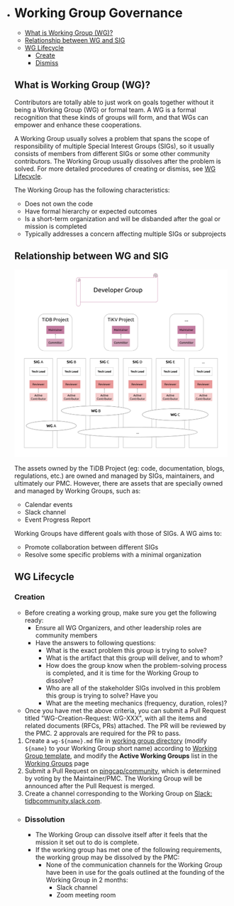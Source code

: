 * # Working Group Governance

  <!-- vim-markdown-toc GFM -->

  * [What is Working Group (WG)?](#what-is-working-group-wg)
  * [Relationship between WG and SIG](#relationship-between-wg-and-sig)
  * [WG Lifecycle](#wg-lifecycle)
    * [Create](#create)
    * [Dismiss](#dismiss)

  <!-- vim-markdown-toc -->

  ## What is Working Group (WG)?

  Contributors are totally able to just work on goals together without it being a Working Group (WG) or formal team. A WG is a formal recognition that these kinds of groups will form, and that WGs can empower and enhance these cooperations.

  A Working Group usually solves a problem that spans the scope of responsibility of multiple Special Interest Groups (SIGs), so it usually consists of members from different SIGs or some other community contributors. The Working Group usually dissolves after the problem is solved. For more detailed procedures of creating or dismiss, see [WG Lifecycle](#wg-lifecycle).

  The Working Group has the following characteristics: 

  * Does not own the code
  * Have formal hierarchy or expected outcomes
  * Is a short-term organization and will be disbanded after the goal or mission is completed
  * Typically addresses a concern affecting multiple SIGs or subprojects

  ## Relationship between WG and SIG

  ![Relationship between WG and SIG](../media/wg-sig.png)

  The assets owned by the TiDB Project (eg: code, documentation, blogs, regulations, etc.) are owned and managed by SIGs, maintainers, and ultimately our PMC. However, there are assets that are specially owned and managed by Working Groups, such as:

  * Calendar events
  * Slack channel
  * Event Progress Report

  Working Groups have different goals with those of SIGs. A WG aims to:

  * Promote collaboration between different SIGs
  * Resolve some specific problems with a minimal organization

  ## WG Lifecycle

  ### Creation

  * Before creating a working group, make sure you get the following ready:
    * Ensure all WG Organizers, and other leadership roles are community members
    * Have the answers to following questions:
      * What is the exact problem this group is trying to solve?
      * What is the artifact that this group will deliver, and to whom?
      * How does the group know when the problem-solving process is completed, and it is time for the Working Group to dissolve?
      * Who are all of the stakeholder SIGs involved in this problem this group is trying to solve? Have you
      * What are the meeting mechanics (frequency, duration, roles)?
  * Once you have met the above criteria, you can submit a Pull Request titled "WG-Creation-Request: WG-XXX", with all the items and related documents (RFCs, PRs) attached. The PR will be reviewed by the PMC. 2 approvals are required for the PR to pass.

  1. Create a `wg-${name}.md` file in [working group directory](../working-groups) (modify `${name}` to your Working Group short name) according to [Working Group template](../working-groups/wg-template.md), and modify the **Active Working Groups** list in the [Working Groups](../working-groups/README.md) page
  2. Submit a Pull Request on [pingcap/community](https://github.com/pingcap/community), which is determined by voting by the Maintainer/PMC. The Working Group will be announced after the Pull Request is merged.
  3. Create a channel corresponding to the Working Group on [Slack: tidbcommunity.slack.com](tidbcommunity.slack.com).

  * ### Dissolution

    * The Working Group can dissolve itself after it feels that the mission it set out to do is complete.
    * If the working group has met one of the following requirements, the working group may be dissolved by the PMC:
      * None of the communication channels for the Working Group have been in use for the goals outlined at the founding of the Working Group in 2 months:
        * Slack channel
        * Zoom meeting room
